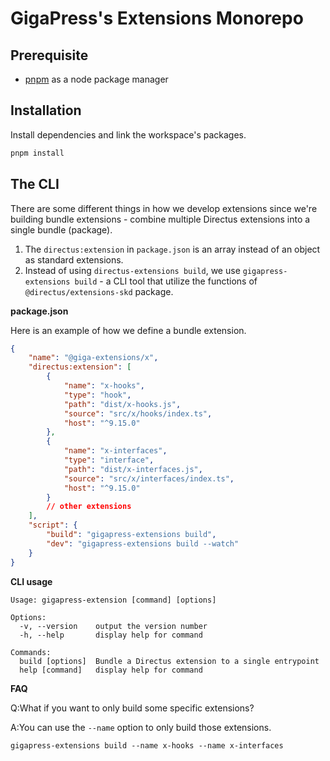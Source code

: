 # GigaPress's Extensions Monorepo

## Prerequisite

- [pnpm](https://pnpm.io/) as a node package manager

## Installation

Install dependencies and link the workspace's packages.

```bash
pnpm install
```

## The CLI

There are some different things in how we develop extensions since we're building bundle extensions - combine multiple
Directus extensions into a single bundle (package).

1. The `directus:extension` in `package.json` is an array instead of an object as standard extensions.
2. Instead of using `directus-extensions build`, we use `gigapress-extensions build` - a CLI tool that utilize the
   functions of `@directus/extensions-skd` package.

**package.json**

Here is an example of how we define a bundle extension.

```json
{
	"name": "@giga-extensions/x",
	"directus:extension": [
		{
			"name": "x-hooks",
			"type": "hook",
			"path": "dist/x-hooks.js",
			"source": "src/x/hooks/index.ts",
			"host": "^9.15.0"
		},
		{
			"name": "x-interfaces",
			"type": "interface",
			"path": "dist/x-interfaces.js",
			"source": "src/x/interfaces/index.ts",
			"host": "^9.15.0"
		}
		// other extensions
	],
	"script": {
		"build": "gigapress-extensions build",
		"dev": "gigapress-extensions build --watch"
	}
}
```

**CLI usage**

```
Usage: gigapress-extension [command] [options]

Options:
  -v, --version    output the version number
  -h, --help       display help for command

Commands:
  build [options]  Bundle a Directus extension to a single entrypoint
  help [command]   display help for command
```

**FAQ**

Q:What if you want to only build some specific extensions?

A:You can use the `--name` option to only build those extensions.

```
gigapress-extensions build --name x-hooks --name x-interfaces
```
